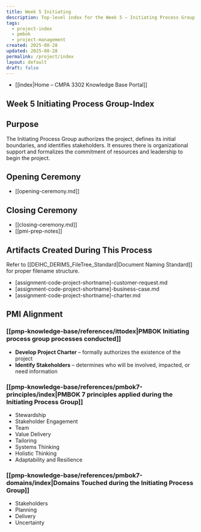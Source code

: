 ```yaml
---
title: Week 5 Initiating
description: Top-level index for the Week 5 – Initiating Process Group
tags:
  - project-index
  - pmbok
  - project-management
created: 2025-08-28
updated: 2025-08-28
permalink: /project/index
layout: default
draft: false
---
```

- [[index|Home – CMPA 3302 Knowledge Base Portal]]
## Week 5 Initiating Process Group-Index

## Purpose
The Initiating Process Group authorizes the project, defines its initial boundaries, and identifies stakeholders. It ensures there is organizational support and formalizes the commitment of resources and leadership to begin the project.

## Opening Ceremony
- [[opening-ceremony.md]]

## Closing Ceremony
- [[closing-ceremony.md]]
- [[pmi-prep-notes]]

## Artifacts Created During This Process
Refer to [[DEIHC_DERIMS_FileTree_Standard|Document Naming Standard]] for proper filename structure.

- [assignment-code-project-shortname]-customer-request.md
- [assignment-code-project-shortname]-business-case.md
- [assignment-code-project-shortname]-charter.md

## PMI Alignment

### [[pmp-knowledge-base/references/ittodex|PMBOK Initiating process group processes conducted]]
- **Develop Project Charter** – formally authorizes the existence of the project  
- **Identify Stakeholders** – determines who will be involved, impacted, or need information

### [[pmp-knowledge-base/references/pmbok7-principles/index|PMBOK 7 principles applied during the Initiating Process Group]]
- Stewardship  
- Stakeholder Engagement  
- Team  
- Value Delivery  
- Tailoring  
- Systems Thinking  
- Holistic Thinking  
- Adaptability and Resilience

### [[pmp-knowledge-base/references/pmbok7-domains/index|Domains Touched during the Initiating Process Group]]
- Stakeholders  
- Planning  
- Delivery  
- Uncertainty

